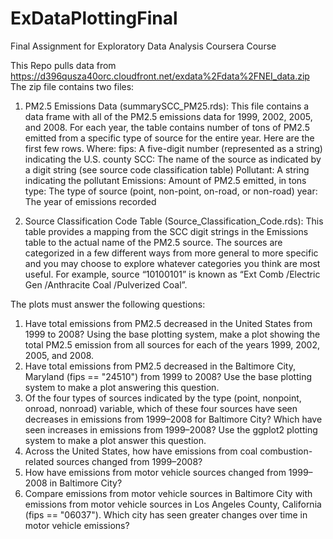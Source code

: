 # ExDataPlottingFinal
Final Assignment for Exploratory Data Analysis Coursera Course

This Repo pulls data from https://d396qusza40orc.cloudfront.net/exdata%2Fdata%2FNEI_data.zip
The zip file contains two files:

1. PM2.5 Emissions Data (summarySCC_PM25.rds): This file contains a data frame with all of the PM2.5 emissions data for 1999, 2002, 2005, and 2008. For each year, the table contains number of tons of PM2.5 emitted from a specific type of source for the entire year. Here are the first few rows.
Where:
  fips: A five-digit number (represented as a string) indicating the U.S. county
  SCC: The name of the source as indicated by a digit string (see source code classification table)
  Pollutant: A string indicating the pollutant
  Emissions: Amount of PM2.5 emitted, in tons
  type: The type of source (point, non-point, on-road, or non-road)
  year: The year of emissions recorded
  
2. Source Classification Code Table (Source_Classification_Code.rds): This table provides a mapping from the SCC digit strings in the Emissions table to the actual name of the PM2.5 source. The sources are categorized in a few different ways from more general to more specific and you may choose to explore whatever categories you think are most useful. For example, source “10100101” is known as “Ext Comb /Electric Gen /Anthracite Coal /Pulverized Coal”.

The plots must answer the following questions:
1.  Have total emissions from PM2.5 decreased in the United States from 1999 to 2008? Using the base plotting system, make a plot showing       the total PM2.5 emission from all sources for each of the years 1999, 2002, 2005, and 2008.
2.  Have total emissions from PM2.5 decreased in the Baltimore City, Maryland (fips == "24510") from 1999 to 2008? Use the base plotting       system to make a plot answering this question.
3.  Of the four types of sources indicated by the type (point, nonpoint, onroad, nonroad) variable, which of these four sources have seen       decreases in emissions from 1999–2008 for Baltimore City? Which have seen increases in emissions from 1999–2008? Use the ggplot2           plotting system to make a plot answer this question.
4.  Across the United States, how have emissions from coal combustion-related sources changed from 1999–2008?
5.  How have emissions from motor vehicle sources changed from 1999–2008 in Baltimore City?
6.  Compare emissions from motor vehicle sources in Baltimore City with emissions from motor vehicle sources in Los Angeles County,             California (fips == "06037"). Which city has seen greater changes over time in motor vehicle emissions?
